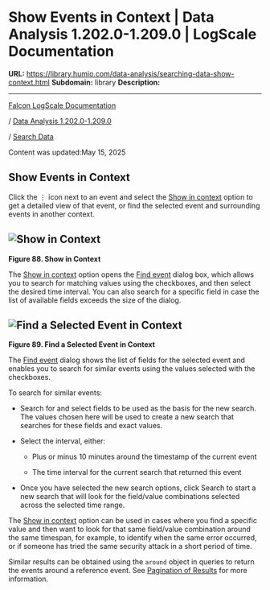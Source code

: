 # Show Events in Context | Data Analysis 1.202.0-1.209.0 | LogScale Documentation

**URL:** https://library.humio.com/data-analysis/searching-data-show-context.html
**Subdomain:** library
**Description:** 

---

[Falcon LogScale Documentation](https://library.humio.com)

/ [Data Analysis 1.202.0-1.209.0](data-analysis-docs.html)

/ [Search Data](searching-data.html)

Content was updated:May 15, 2025

## Show Events in Context

Click the ⋮ icon next to an event and select the [Show in context](searching-data-show-context.html "Show Events in Context") option to get a detailed view of that event, or find the selected event and surrounding events in another context. 

![Show in Context](images/search-data/show-context-menu.png)  
---  
  
**Figure 88. Show in Context**

  


The [Show in context](searching-data-show-context.html "Show Events in Context") option opens the [Find event](searching-data-show-context.html "Show Events in Context") dialog box, which allows you to search for matching values using the checkboxes, and then select the desired time interval. You can also search for a specific field in case the list of available fields exceeds the size of the dialog. 

![Find a Selected Event in Context](images/search-data/show-context.png)  
---  
  
**Figure 89. Find a Selected Event in Context**

  


The [Find event](searching-data-show-context.html "Show Events in Context") dialog shows the list of fields for the selected event and enables you to search for similar events using the values selected with the checkboxes. 

To search for similar events: 

  * Search for and select fields to be used as the basis for the new search. The values chosen here will be used to create a new search that searches for these fields and exact values. 

  * Select the interval, either: 

    * Plus or minus 10 minutes around the timestamp of the current event 

    * The time interval for the current search that returned this event 

  * Once you have selected the new search options, click Search to start a new search that will look for the field/value combinations selected across the selected time range. 




The [Show in context](searching-data-show-context.html "Show Events in Context") option can be used in cases where you find a specific value and then want to look for that same field/value combination around the same timespan, for example, to identify when the same error occurred, or if someone has tried the same security attack in a short period of time. 

Similar results can be obtained using the `around` object in queries to return the events around a reference event. See [Pagination of Results](https://library.humio.com/logscale-api/api-search-pagination.html) for more information.
